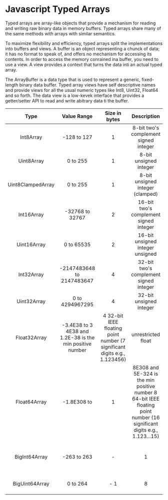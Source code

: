 # Javascript Typed Arrays

Typed arrays are array-like objects that provide a mechanism for reading and writing raw binary data in memory buffers. Typed arrays share many of the same methods with arrays with similar semantics. 

To maximize flexibility and efficiency, typed arrays split the implementations into buffers and views. A buffer is an object representing a chunck of data; it has no format to speak of, and offers no mechanism for accessing its contents. In order to access the memory conrained ina buffer, you need to use a view. A view provides a context that turns the data inti an actual typed array.

The ArrayBuffer is a data type that is used to represent a generic, fixed-length binary data buffer. Typed array views have self descriptive names and provide views for all the usual numeric types like Int8, Uint32, Float64 and so forth. The data view is a low-kevek interface that provides a getter/setter API to read and write abitrary data ti the buffer.

| Type | Value Range | Size in bytes |Description |	Web IDL type | Equivalent C type |
| :---: | :---: | :---: | :---: | :---: | :---: |
| Int8Array	| -128 to 127 | 1 | 8-bit two's complement signed integer | byte | int8_t |
| Uint8Array | 0 to 255 | 1 | 8-bit unsigned integer | octet | uint8_t |
| Uint8ClampedArray | 0 to 255 | 1 | 8-bit unsigned integer (clamped) | octet | uint8_t |
| Int16Array | -32768 to 32767 | 2 | 16-bit two's complement signed integer | short | int16_t |
| Uint16Array | 0 to 65535 | 2 | 16-bit unsigned integer	unsigned | short | uint16_t |
| Int32Array | -2147483648 to 2147483647 | 4 | 32-bit two's complement signed integer | long | int32_t |
| Uint32Array | 0 to 4294967295 | 4 | 32-bit unsigned integer | unsigned long | uint32_t |
| Float32Array | -3.4E38 to 3 4E38 and 1.2E-38 is the min positive number |	4	32-bit IEEE floating point number (7 significant digits e.g., 1.123456) |unrestricted float | float |
| Float64Array | -1.8E308 to | 1 | 8E308 and 5E-324 is the min positive number	8	64-bit IEEE floating point number (16 significant digits e.g., 1.123...15) |unrestricted double | double |
| BigInt64Array | -263 to 263 | - | 1 | 8 |64-bit two's complement signed integer | bigint	| int64_t (signed long long) |
| BigUint64Array | 	0 to 264 |  - 1 | 8 |	64-bit unsigned integer | bigint | uint64_t (unsigned long long) |